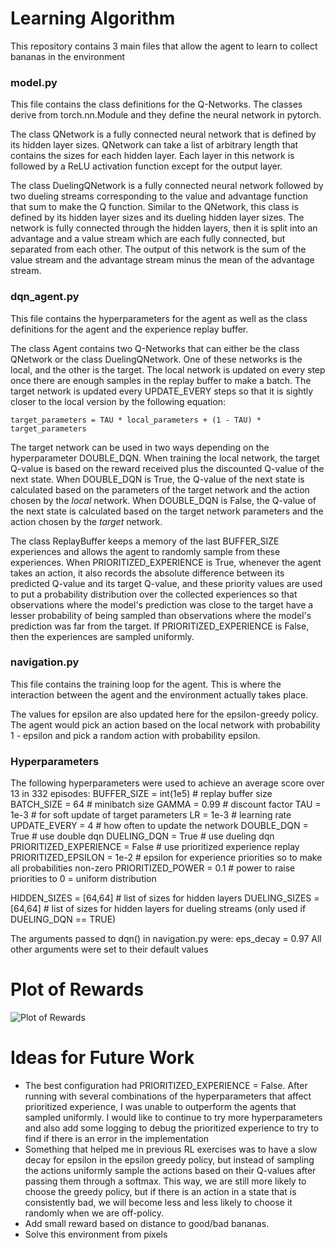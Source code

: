 # Learning Algorithm

This repository contains 3 main files that allow the agent to learn to collect bananas in the environment

### model.py
This file contains the class definitions for the Q-Networks. The classes derive from torch.nn.Module and they define the neural network in pytorch. 

The class QNetwork is a fully connected neural network that is defined by its hidden layer sizes. QNetwork can take a list of arbitrary length that contains the sizes for each hidden layer. Each layer in this network is followed by a ReLU activation function except for the output layer. 

The class DuelingQNetwork is a fully connected neural network followed by two dueling streams corresponding to the value and advantage function that sum to make the Q function. Similar to the QNetwork, this class is defined by its hidden layer sizes and its dueling hidden layer sizes. The network is fully connected through the hidden layers, then it is split into an advantage and a value stream which are each fully connected, but separated from each other. The output of this network is the sum of the value stream and the advantage stream minus the mean of the advantage stream. 

### dqn_agent.py
This file contains the hyperparameters for the agent as well as the class definitions for the agent and the experience replay buffer.

The class Agent contains two Q-Networks that can either be the class QNetwork or the class DuelingQNetwork. One of these networks is the local, and the other is the target. The local network is updated on every step once there are enough samples in the replay buffer to make a batch. The target network is updated every UPDATE_EVERY steps so that it is sightly closer to the local version by the following equation: 

```target_parameters = TAU * local_parameters + (1 - TAU) * target_parameters```

The target network can be used in two ways depending on the hyperparameter DOUBLE_DQN. When training the local network, the target Q-value is based on the reward received plus the discounted Q-value of the next state. When DOUBLE_DQN is True, the Q-value of the next state is calculated based on the parameters of the target network and the action chosen by the *local* network. When DOUBLE_DQN is False, the Q-value of the next state is calculated based on the target network parameters and the action chosen by the *target* network.

The class ReplayBuffer keeps a memory of the last BUFFER_SIZE experiences and allows the agent to randomly sample from these experiences. When PRIORITIZED_EXPERIENCE is True, whenever the agent takes an action, it also records the absolute difference between its predicted Q-value and its target Q-value, and these priority values are used to put a probability distribution over the collected experiences so that observations where the model's prediction was close to the target have a lesser probability of being sampled than observations where the model's prediction was far from the target. If PRIORITIZED_EXPERIENCE is False, then the experiences are sampled uniformly.

### navigation.py
This file contains the training loop for the agent. This is where the interaction between the agent and the environment actually takes place. 

The values for epsilon are also updated here for the epsilon-greedy policy. The agent would pick an action based on the local network with probability 1 - epsilon and pick a random action with probability epsilon.

### Hyperparameters
The following hyperparameters were used to achieve an average score over 13 in 332 episodes:
BUFFER_SIZE = int(1e5)              # replay buffer size
BATCH_SIZE = 64                     # minibatch size
GAMMA = 0.99                        # discount factor
TAU = 1e-3                          # for soft update of target parameters
LR = 1e-3                           # learning rate
UPDATE_EVERY = 4                    # how often to update the network
DOUBLE_DQN = True                   # use double dqn
DUELING_DQN = True                 # use dueling dqn
PRIORITIZED_EXPERIENCE = False      # use prioritized experience replay
PRIORITIZED_EPSILON = 1e-2          # epsilon for experience priorities so to make all probabilities non-zero
PRIORITIZED_POWER = 0.1             # power to raise priorities to 0 = uniform distribution

HIDDEN_SIZES = [64,64]              # list of sizes for hidden layers
DUELING_SIZES = [64,64]                # list of sizes for hidden layers for dueling streams (only used if DUELING_DQN == TRUE)

The arguments passed to dqn() in navigation.py were:
eps_decay = 0.97
All other arguments were set to their default values

# Plot of Rewards
[//]: # (Image References)

[image1]: https://github.com/hoomic/navigation-drlnd/blob/master/scores.png "Plot of Rewards"
![Plot of Rewards][image1]

# Ideas for Future Work

* The best configuration had PRIORITIZED_EXPERIENCE = False. After running with several combinations of the hyperparameters that affect prioritized experience, I was unable to outperform the agents that sampled uniformly. I would like to continue to try more hyperparameters and also add some logging to debug the prioritized experience to try to find if there is an error in the implementation
* Something that helped me in previous RL exercises was to have a slow decay for epsilon in the epsilon greedy policy, but instead of sampling the actions uniformly sample the actions based on their Q-values after passing them through a softmax. This way, we are still more likely to choose the greedy policy, but if there is an action in a state that is consistently bad, we will become less and less likely to choose it randomly when we are off-policy.
* Add small reward based on distance to good/bad bananas. 
* Solve this environment from pixels
